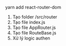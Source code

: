 yarn add react-router-dom

1. Tạo folder /src/router
2. Tạo file index.js
3. Tạo file AppRouter.js
4. Tạo file RouteBase.js
5. Xử lý logic authen

